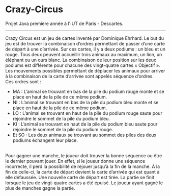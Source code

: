 # Crazy-Circus
Projet Java première année à l'IUT de Paris - Descartes.
_________________
Crazy Circus est un jeu de cartes inventé par Dominique Ehrhard. 
Le but du jeu est de trouver la combinaison d’ordres permettant de passer d’une carte de départ à une d’arrivée. Sur ces cartes, il y a deux podiums : un bleu et un rouge. Tous deux peuvent accueillir trois animaux au maximum, un lion, un éléphant ou un ours blanc. 
La combinaison de leur position sur les deux podiums est différente pour chacune des vingt-quatre cartes « Objectif ». 
Les mouvements possibles permettant de déplacer les animaux pour arriver à la combinaison de la carte d’arrivée sont appelés séquence d’ordres. <br>
Ces ordres sont : 
-	MA :  L’animal se trouvant en bas de la pile du podium rouge monte et se place en haut de la pile de ce même podium.
-	NI : L’animal se trouvant en bas de la pile du podium bleu monte et se place en haut de la pile de ce même podium.
-	LO : L’animal se trouvant en haut de la pile du podium rouge saute pour rejoindre le sommet de la pile du podium bleu.
-	KI : L’animal se trouvant en haut de la pile du podium bleu saute pour rejoindre le sommet de la pile du podium rouge.
-	Et SO : Les deux animaux se trouvant au sommet des piles des deux podiums échangent leur place.
<br>
Pour gagner une manche, le joueur doit trouver la bonne séquence ou être le dernier pouvant jouer. En effet, si le joueur donne une séquence incorrecte, il perd la possibilité de rejouer jusqu’à la fin de la manche. À la fin de celle-ci, la carte de départ devient la carte d’arrivée qui est quant à elle défaussée. Une nouvelle carte de départ est tirée. 
La partie se finit lorsque le jeu de vingt-quatre cartes a été épuisé. Le joueur ayant gagné le plus de manches gagne la partie.

